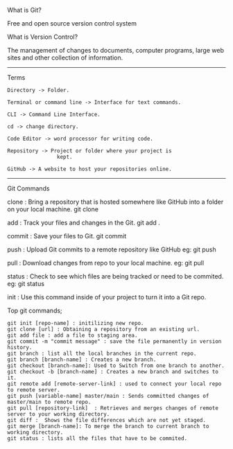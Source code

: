 What is Git?

Free and open source version control system


What is Version Control?

The management of changes to documents, computer programs, large web sites
and other collection of information.


------

Terms
    
    Directory -> Folder.

    Terminal or command line -> Interface for text commands.

    CLI -> Command Line Interface.

    cd -> change directory.

    Code Editor -> word processor for writing code.

    Repository -> Project or folder where your project is
                    kept.

    GitHub -> A website to host your repositories online.

------

Git Commands 

clone : Bring a repository that is hosted somewhere like GitHub 
        into a folder on your local machine.
        git clone <url>

add   : Track your files and changes in the Git.
        git add .

commit : Save your files to Git.
        git commit <options>

push : Upload Git commits to a remote repository like GitHub
        eg: git push <options>
    
pull : Download changes from repo to your local machine.
        eg: git pull <options>

status : Check to see which files are being tracked or need to be
         commited.
         eg: git status 

init : Use this command inside of your project to turn it into a Git repo.

Top git commands;

    git init [repo-name] : initilizing new repo.
    git clone [url] : Obtaining a repository from an existing url.
    git add file : add a file to staging area.
    git commit -m "commit message" : save the file permanently in version history.
    git branch : list all the local branches in the current repo.
    git branch [branch-name] : Creates a new branch.
    git checkout [branch-name]: Used to Switch from one branch to another.
    git checkout -b [branch-name] : Creates a new branch and switches to it.
    git remote add [remote-server-link] : used to connect your local repo to remote server.
    git push [variable-name] master/main : Sends committed changes of master/main to remote repo.
    git pull [repository-link]  : Retrieves and merges changes of remote server to your working directory.
    git diff :  Shows the file differences which are not yet staged.
    git merge [branch-name]: To merge the branch to current branch to working directory.
    git status : lists all the files that have to be commited.
     








